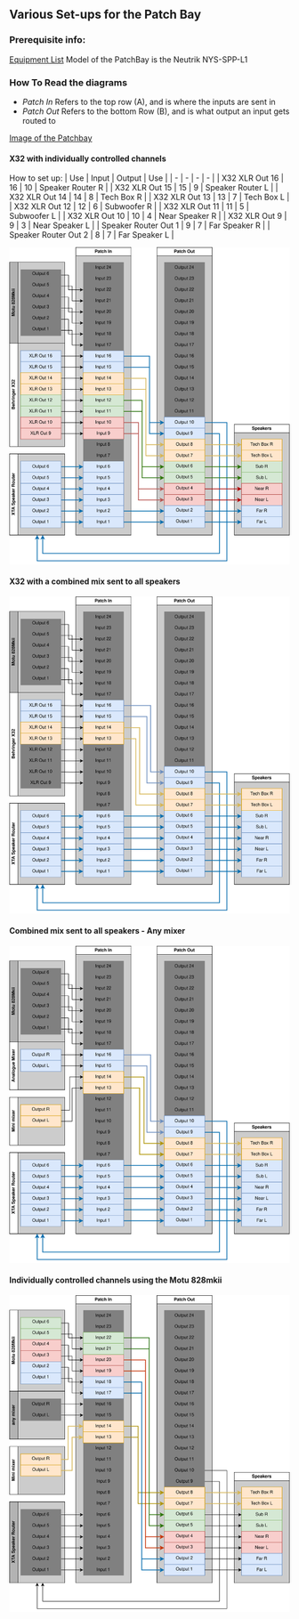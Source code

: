 ## Various Set-ups for the Patch Bay

### Prerequisite info:
[Equipment List](equipment-list.md)
Model of the PatchBay is the Neutrik NYS-SPP-L1

### How To Read the diagrams
- *Patch In* Refers to the top row (A), and is where the inputs are sent in
- *Patch Out* Refers to the bottom Row (B), and is what output an input gets routed to

[Image of the Patchbay](../images/patchbay-image.jpg)

#### X32 with individually controlled channels

How to set up:
| Use | Input | Output | Use |
| - | - | - | - |
| X32 XLR Out 16 | 16 | 10 | Speaker Router R | 
| X32 XLR Out 15 | 15 | 9 | Speaker Router L |
| X32 XLR Out 14 | 14 | 8 | Tech Box R |
| X32 XLR Out 13 | 13 | 7 | Tech Box L |
| X32 XLR Out 12 | 12 | 6 | Subwoofer R |
| X32 XLR Out 11 | 11 | 5 | Subwoofer L |
| X32 XLR Out 10 | 10 | 4 | Near Speaker R |
| X32 XLR Out 9 | 9 | 3 | Near Speaker L |
| Speaker Router Out 1 | 9 | 7 | Far Speaker R |
| Speaker Router Out 2 | 8 | 7 | Far Speaker L |

![Patchbay - X32 with individual channels](../images/patchbay-1.svg)

#### X32 with a combined mix sent to all speakers
![Patchbay - X32 with combined channels](../images/patchbay-2.svg)

#### Combined mix sent to all speakers - Any mixer
![Patchbay - mixer with combined channels](../images/patchbay-3.svg)
#### Individually controlled channels using the Motu 828mkii
![Patchbay - Motu 828mkii with individual channels](../images/patchbay-4.svg)

